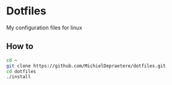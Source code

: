 # Dotfiles

My configuration files for linux

## How to

```bash
cd ~
git clone https://github.com/MichielDepraetere/dotfiles.git
cd dotfiles
./install
```

